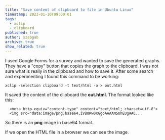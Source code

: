 ```yaml
---
title: "Save content of clipboard to file in Ubuntu Linux"
timestamp: 2023-01-10T09:00:01
tags:
  - xclip
  - clipboard
published: true
author: szabgab
archive: true
show_related: true
---
```



I used Google Forms for a survey and wanted to save the generated graphs. They have a "copy" button that copies the graph to the clipboard.
I was not sure what is really in the clipboard and how to save it. After some search and experimenting I found this command to be working:


```
xclip -selection clipboard -t text/html -o > out.html
```

It saved the content of the clipboard the <b>out.html</b>. The format looked like this:

```
  <meta http-equiv="content-type" content="text/html; charset=utf-8">
  <img src="data:image/png;base64,iVBORw0KGgoAAAANSUhEUgAAC...
```

So there is an <b>png</b> image in base64 format.

If we open the HTML file in a browser we can see the image.

